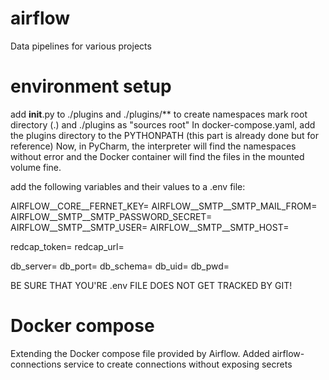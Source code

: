 # airflow
Data pipelines for various projects

# environment setup
add __init__.py to ./plugins and ./plugins/** to create namespaces
mark root directory (.) and ./plugins as "sources root"
In docker-compose.yaml, add the plugins directory to the PYTHONPATH (this part is already done but for reference)
Now, in PyCharm, the interpreter will find the namespaces without error and the Docker container will find the files
in the mounted volume fine.

add the following variables and their values to a .env file:

AIRFLOW__CORE__FERNET_KEY=
AIRFLOW__SMTP__SMTP_MAIL_FROM=
AIRFLOW__SMTP__SMTP_PASSWORD_SECRET=
AIRFLOW__SMTP__SMTP_USER=
AIRFLOW__SMTP__SMTP_HOST=

redcap_token=
redcap_url=

db_server=
db_port=
db_schema=
db_uid=
db_pwd=

BE SURE THAT YOU'RE .env FILE DOES NOT GET TRACKED BY GIT!

# Docker compose

Extending the Docker compose file provided by Airflow.
Added airflow-connections service to create connections without exposing secrets